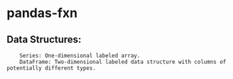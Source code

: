 # pandas-fxn
## Data Structures:
```
    Series: One-dimensional labeled array.
    DataFrame: Two-dimensional labeled data structure with columns of potentially different types.
```
